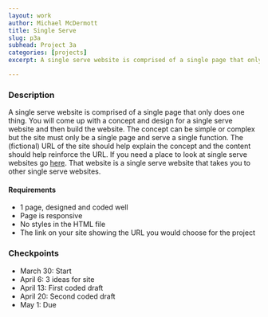 ```yaml
---
layout: work
author: Michael McDermott
title: Single Serve
slug: p3a
subhead: Project 3a
categories: [projects]
excerpt: A single serve website is comprised of a single page that only does one thing. You will come up with a concept and design for a single serve website and then build the website.

---
```


### Description
A single serve website is comprised of a single page that only does one thing. You will come up with a concept and design for a single serve website and then build the website. The concept can be simple or complex but the site must only be a single page and serve a single function. The (fictional) URL of the site should help explain the concept and the content should help reinforce the URL. If you need a place to look at single serve websites go [here](https://theuselessweb.com/). That website is a single serve website that takes you to other single serve websites.

#### Requirements
* 1 page, designed and coded well
* Page is responsive
* No styles in the HTML file
* The link on your site showing the URL you would choose for the project

### Checkpoints
* March 30: Start
* April 6: 3 ideas for site
* April 13: First coded draft
* April 20: Second coded draft
* May 1: Due
